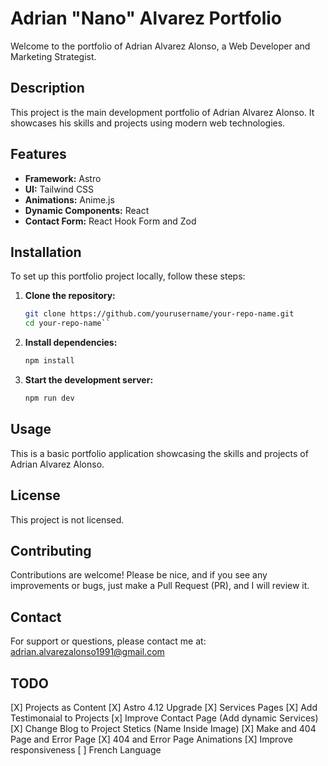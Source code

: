 # Adrian "Nano" Alvarez Portfolio

Welcome to the portfolio of Adrian Alvarez Alonso, a Web Developer and Marketing Strategist.

## Description

This project is the main development portfolio of Adrian Alvarez Alonso. It showcases his skills and projects using modern web technologies.

## Features

- **Framework:** Astro
- **UI:** Tailwind CSS
- **Animations:** Anime.js
- **Dynamic Components:** React
- **Contact Form:** React Hook Form and Zod

## Installation

To set up this portfolio project locally, follow these steps:

1. **Clone the repository:**

   ```bash
   git clone https://github.com/yourusername/your-repo-name.git
   cd your-repo-name``

2. **Install dependencies:**

   ```bash
   npm install
   ```

3. **Start the development server:**

   ```bash
   npm run dev
   ```

## Usage

This is a basic portfolio application showcasing the skills and projects of Adrian Alvarez Alonso.

## License

This project is not licensed.

## Contributing

Contributions are welcome! Please be nice, and if you see any improvements or bugs, just make a Pull Request (PR), and I will review it.

## Contact

For support or questions, please contact me at: <a href="mailto:adrian.alvarezalonso1991@gmail.com" target="_blank">adrian.alvarezalonso1991@gmail.com</a>

 ## TODO
[X] Projects as Content
[X] Astro 4.12 Upgrade
[X] Services Pages
[X] Add Testimonaial to Projects
[x] Improve Contact Page (Add dynamic Services)
[X] Change Blog to Project Stetics (Name Inside Image)
[X] Make and 404 Page and Error Page
[X] 404 and Error Page Animations
[X] Improve responsiveness
[ ] French Language